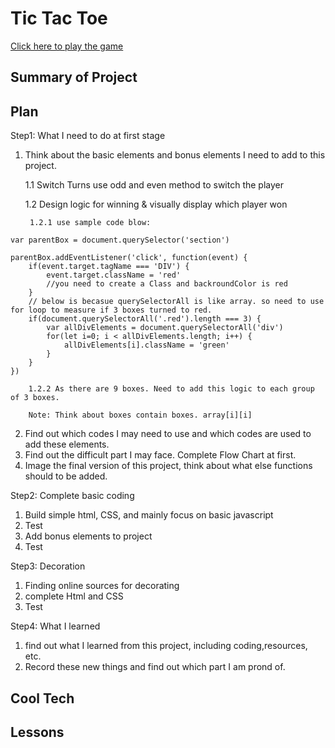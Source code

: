<h1>Tic Tac Toe</h1>
<a href="https://ciaociaoworld.github.io/tic-tac-toe/">Click here to play the game</a>

<h2>Summary of Project</h2>

<h2>Plan</h2>

Step1: What I need to do at first stage

1. Think about the basic elements and bonus elements I need to add to this project.

    1.1 Switch Turns
    use odd and even method to switch the player

    1.2 Design logic for winning & visually display which player won
        
        1.2.1 use sample code blow:
```
var parentBox = document.querySelector('section')

parentBox.addEventListener('click', function(event) {
    if(event.target.tagName === 'DIV') {
        event.target.className = 'red'
        //you need to create a Class and backroundColor is red
    }
    // below is becasue querySelectorAll is like array. so need to use for loop to measure if 3 boxes turned to red.
    if(document.querySelectorAll('.red').length === 3) {
        var allDivElements = document.querySelectorAll('div')
        for(let i=0; i < allDivElements.length; i++) {
            allDivElements[i].className = 'green'
        }
    }
})
```
        
        1.2.2 As there are 9 boxes. Need to add this logic to each group of 3 boxes.

        Note: Think about boxes contain boxes. array[i][i]

2. Find out which codes I may need to use and which codes are used to add these elements.
3. Find out the difficult part I may face. Complete Flow Chart at first.
4. Image the final version of this project, think about what else functions should to be added.

Step2: Complete basic coding

1. Build simple html, CSS, and mainly focus on basic javascript 
2. Test
3. Add bonus elements to project
4. Test

Step3: Decoration

1. Finding online sources for decorating
2. complete Html and CSS
3. Test

Step4: What I learned

1. find out what I learned from this project, including coding,resources, etc.
2. Record these new things and find out which part I am prond of.

<h2>Cool Tech</h2>

<h2>Lessons</h2>